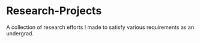 # Research-Projects
A collection of research efforts I made to satisfy various requirements as an undergrad.
